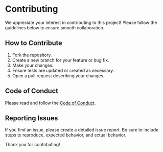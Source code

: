 # Contributing

We appreciate your interest in contributing to this project! Please follow the guidelines below to ensure smooth collaboration.

## How to Contribute

1. Fork the repository.
2. Create a new branch for your feature or bug fix.
3. Make your changes.
4. Ensure tests are updated or created as necessary.
5. Open a pull request describing your changes.

## Code of Conduct

Please read and follow the [Code of Conduct](CODE_OF_CONDUCT.md).

## Reporting Issues

If you find an issue, please create a detailed issue report. Be sure to include steps to reproduce, expected behavior, and actual behavior.

Thank you for contributing!
